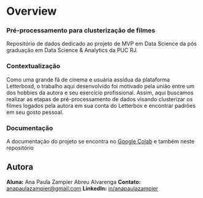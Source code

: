 # Overview

### Pré-processamento para clusterização de filmes
Repositório de dados dedicado ao projeto de MVP em Data Science da pós graduação em Data Science & Analytics da PUC RJ.

### Contextualização
Como uma grande fã de cinema e usuária assídua da plataforma Letterboxd, o trabalho aqui desenvolvido foi motivado pela união entre um dos hobbies da autora e seu exercício profissional. Assim, aqui buscamos realizar as etapas de pré-processamento de dados visando clusterizar os filmes logados pela autora em sua conta do Letterbox e encontrar padrões em seu gosto pessoal.

### Documentação
A documentação do projeto se encontra no [Google Colab](https://colab.research.google.com/drive/1QqLvkCkusK1OtHSucaT-YnPELHIBPt7-?usp=sharing) e também neste repositório

## Autora

**Aluna:** Ana Paula Zampier Abreu Alvarenga
**Contato:** anapaulazampier@gmail.com 
**LinkedIn:** [in/anapaulazampier](https://linkedin.com/in/anapaulazampier/) 
